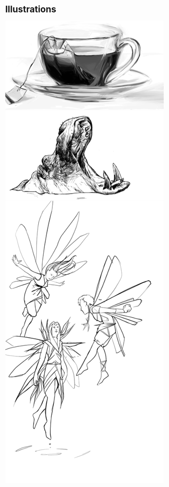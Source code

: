 # Illustrations

<div class="galleria">
    <img src="/illustrations/cuppa.png" data-title="A cup of tea" data-description="Digital painting of a cup of tea.">
    <img src="/illustrations/hippo.png" data-title="Hippo" data-description="A digital drawing of a hippopotamus.">
    <img src="/illustrations/fairies-lines.png" data-title="Fairies" data-description="Three fairies.">
</div>